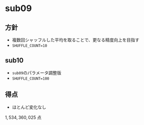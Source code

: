 # sub09

## 方針
- 複数回シャッフルした平均を取ることで、更なる精度向上を目指す
- `SHUFFLE_COUNT=10`

## sub10

- `sub09`のパラメータ調整版
- `SHUFFLE_COUNT=100`

## 得点
- ほとんど変化なし

$1,534,360,025$ 点
